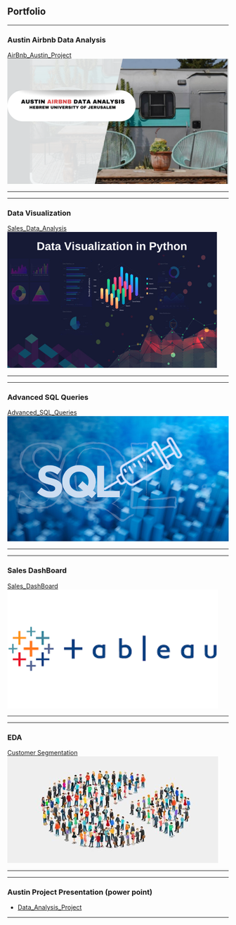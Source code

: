## Portfolio
____

### Austin Airbnb Data Analysis

[AirBnb_Austin_Project](https://tamer-george.github.io/final_Project_DataAnalysis/)
<img src="images/header.png?raw=true"/>

---
---

### Data Visualization 
[Sales_Data_Analysis](https://tamer-george.github.io/retailDataset/)
<img src="images/datavis.png?raw=true"/>

---
---

### Advanced SQL Queries  

[Advanced_SQL_Queries](https://tamer-george.github.io/Advanced_SQL_Queries/)
<img src="images/sql.png?raw=true"/>

---
---

### Sales DashBoard 

[Sales_DashBoard](https://public.tableau.com/app/profile/tamer.samara/viz/SalesDashBoard_16915704901950/Dashboard1#1)
<img src="images/tableau.png?raw=true"/>

---
---

### EDA 

[Customer Segmentation](https://tamer-george.github.io/mallCustomers/)
<img src="images/dataset-cover.jpg?raw=true"/>

---

---
### Austin Project Presentation (power point)

- [Data_Analysis_Project](/pdf/final_Project_Presentation.pptx)

---

